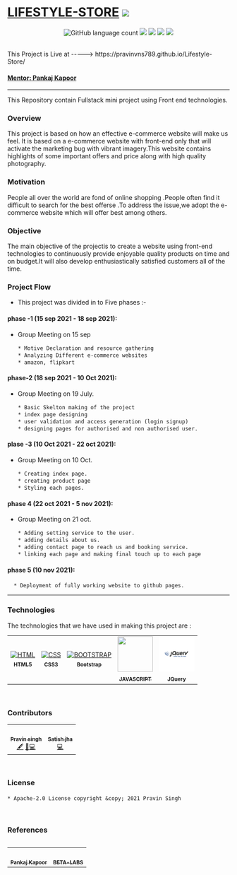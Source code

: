 # [LIFESTYLE-STORE](https://pravinvns789.github.io/Lifestyle-Store/)  <img src ="https://www.flaticon.com/svg/static/icons/svg/744/744502.svg" width="50px">

<center>
  

![GitHub language count](https://img.shields.io/github/languages/count/pravinvns789/Lifestyle-Store)
![](https://img.shields.io/github/repo-size/pravinvns789/Lifestyle-Store)
![](https://img.shields.io/tokei/lines/github/pravinvns789/Lifestyle-Store)
![](https://img.shields.io/github/issues-pr-closed/pravinvns789/Lifestyle-Store)
![](https://img.shields.io/github/license/pravinvns789/Lifestyle-Store)

</center>

<br>
This Project is Live at -----> https://pravinvns789.github.io/Lifestyle-Store/

#### [Mentor: Pankaj Kapoor](https://github.com/pankkap)

<hr>

This Repository contain Fullstack mini project using Front end technologies.

### Overview 
  
   This project is based on how an effective e-commerce website will make us feel. It is based on a  e-commerce  website  with  front-end only  that  will  activate  the marketing bug with  vibrant  imagery.This  website  contains highlights  of  some  important  offers and price  along with  high  quality photography.
  
### Motivation
 People all over the world are fond of online shopping .People often find it difficult to search for the best offerse .To address the issue,we adopt the e-commerce website which will offer best  among others.
 
### Objective
  
  
  The main objective of the projectis to create a website using  front-end  technologies to  continuously  provide enjoyable quality products on time and on budget.It will also develop enthusiastically satisfied customers all of the time. 
  
  
### Project Flow
  
 
  
  - This project was divided in to Five phases :-
  
#### phase -1 (15 sep 2021 - 18 sep 2021): 

- Group Meeting on 15 sep
  
      * Motive Declaration and resource gathering
      * Analyzing Different e-commerce websites
      * amazon, flipkart

#### phase-2 (18 sep 2021 - 10 Oct 2021):

- Group Meeting on 19 July.

      * Basic Skelton making of the project
      * index page designing
      * user validation and access generation (login signup)
      * designing pages for authorised and non authorised user.

#### plase -3 (10 Oct 2021 - 22 oct 2021):

- Group Meeting on 10 Oct.

      * Creating index page.
      * creating product page
      * Styling each pages.


#### phase 4 (22 oct 2021 - 5 nov 2021):

- Group Meeting on 21 oct.

      * Adding setting service to the user.
      * adding details about us.
      * adding contact page to reach us and booking service.
      * linking each page and making final touch up to each page

#### phase 5 (10 nov 2021):

      * Deployment of fully working website to github pages.
 
 
 <hr>
 
 
### Technologies 
  
The technologies that we have used in making this project are :
  
   <table>
  <tr>
    <td align="center">
  <a href="https://en.wikipedia.org/wiki/HTML"><img src="resources/html.jpg" width="80px;" height="80px;"  alt="HTML"/><br /><sub><b>HTML5</b></sub></a></td>
   <td align="center">
  <a href="https://en.wikipedia.org/wiki/Cascading_Style_Sheets"><img src="resources/css.jpg" width="80px;" height="80px;"  alt="CSS"/><br /><sub><b>CSS3</b></sub></a></td>
    <td align="center">
  <a href="https://en.wikipedia.org/wiki/Bootstrap_(front-end_framework)"><img src="resources/boot.jpg" width="80px;" height="80px;"  alt="BOOTSTRAP"/><br /><sub><b>Bootstrap</b></sub></a></td>
   <td align="center">
  <a href="https://en.wikipedia.org/wiki/JavaScript"><img src="https://seeklogo.com/images/J/javascript-logo-E967E87D74-seeklogo.com.png" width="80px;" height="80px;"  alt=""/><br /><sub><b>JAVASCRIPT</b></sub></a></td>
    <td align="center">
  <a href="https://jquery.com/"><img src="https://raw.githubusercontent.com/github/explore/80688e429a7d4ef2fca1e82350fe8e3517d3494d/topics/jquery/jquery.png" width="80px;" height="80px;"  alt=""/><br /><sub><b>JQuery</b></sub></a></td>
 </tr>
 </table>
 
 
  <br>
  
  
### Contributors
  
  
  <table>
  <tr>
    <td align="center"><a href="https://github.com/pravinvns789"><img src="https://avatars.githubusercontent.com/u/67820579?v=4" width="100px;" alt=""/><br /><sub><b>Pravin singh</b></sub></a><br /><a href="#" title="Content">🖋</a> <a href="https://github.com/pravinvns789/Lifestyle-Store/commits?author=pravinvns789" title="Documentation">📖</a><a href="https://github.com/pravinvns789/Lifestyle-Store/commits?author=pravinvns789" title="Code">💻</a></td>
   <td align="center"><a href="https://github.com/Satish-191500728"><img src="https://avatars.githubusercontent.com/u/67820579?v=4" width="100px;" alt=""/><br /><sub><b>Satish jha</b></sub></a><br /><a href="https://github.com/pravinvns789/Lifestyle-Store/commits?author=Satish-191500728" title="Code">💻</a></td>
  
   <tr>
    <table>
     
   
  <br>
  
### License  
  
    * Apache-2.0 License copyright &copy; 2021 Pravin Singh
  
  <br>
  
      
### References   
  
  <table>
  <tr>
    <td align="center">
  <a href="https://github.com/pankkap"><img src="https://avatars2.githubusercontent.com/u/29678994?s=460&v=4" width="80px;" alt=""/><br /><sub><b>Pankaj Kapoor</b></sub></a></td>
   <td align="center">
  <a href="https://www.beta-labs.in/"><img src="resources/beta-labs.jpg" width="80px;" alt=""/><br /><sub><b>BETA-LABS</b></sub></a></td>
 </tr>
 </table>
  
  
